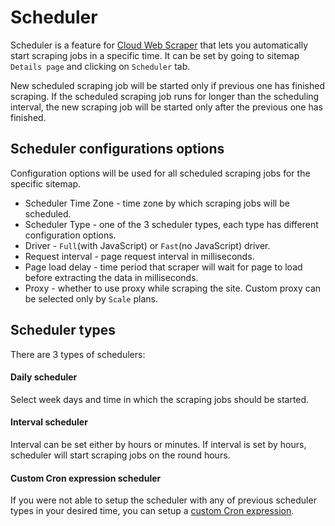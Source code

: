 # Scheduler

Scheduler is a feature for [Cloud Web Scraper][cloud] that lets you automatically start scraping jobs in a specific 
time. It can be set by going to sitemap `Details page` and clicking on `Scheduler` tab. 

New scheduled scraping job will be started only if previous one has finished scraping. If the scheduled scraping job 
runs for longer than the scheduling interval, the new scraping job will be started only after the previous one has 
finished.

## Scheduler configurations options

Configuration options will be used for all scheduled scraping jobs for the specific sitemap.

* Scheduler Time Zone - time zone by which scraping jobs will be scheduled.
* Scheduler Type - one of the 3 scheduler types, each type has different configuration options.
* Driver - `Full`(with JavaScript) or `Fast`(no JavaScript) driver.
* Request interval - page request interval in milliseconds. 
* Page load delay - time period that scraper will wait for page to load before extracting the data in milliseconds. 
* Proxy - whether to use proxy while scraping the site. Custom proxy can be selected only by `Scale` plans.

## Scheduler types

There are 3 types of schedulers: 

#### Daily scheduler

Select week days and time in which the scraping jobs should be started.

#### Interval scheduler

Interval can be set either by hours or minutes. If interval is set by hours, scheduler will start scraping jobs on the 
round hours.

#### Custom Cron expression scheduler

If you were not able to setup the scheduler with any of previous scheduler types in your desired time, you can setup 
a [custom Cron expression][cron].

[cloud]: https://www.webscraper.io/cloud-scraper
[cron]: http://infocenter.sybase.com/help/index.jsp?topic=/com.sybase.infocenter.dc01963.0510/doc/html/psh1360346725201.html
